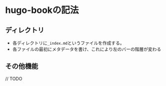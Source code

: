 # hugo-bookの記法

## ディレクトリ
- 各ディレクトリに`_index.md`というファイルを作成する。
- 各ファイルの最初にメタデータを書け、これにより左のバーの階層が変わる

## その他機能
// TODO